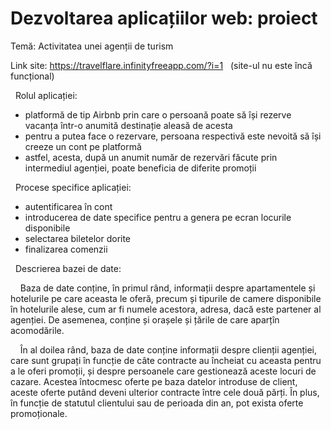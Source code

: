 # Dezvoltarea aplicațiilor web: proiect

Temă: Activitatea unei agenții de turism

Link site: https://travelflare.infinityfreeapp.com/?i=1 &nbsp; (site-ul nu este încă funcțional)


&nbsp;&nbsp;Rolul aplicației:
* platformă de tip Airbnb prin care o persoană poate să își rezerve vacanța într-o anumită destinație aleasă de acesta
* pentru a putea face o rezervare, persoana respectivă este nevoită să își creeze un cont pe platformă
* astfel, acesta, după un anumit număr de rezervări făcute prin intermediul agenției, poate beneficia de diferite promoții



&nbsp;&nbsp;Procese specifice aplicației:
* autentificarea în cont
* introducerea de date specifice pentru a genera pe ecran locurile disponibile
* selectarea biletelor dorite
* finalizarea comenzii



&nbsp;&nbsp;Descrierea bazei de date:
  
&nbsp;&nbsp;&nbsp;&nbsp;Baza de date conține, în primul rând, informații despre apartamentele și hotelurile pe care aceasta le oferă, precum și tipurile de camere disponibile în hotelurile alese, cum ar fi numele acestora, adresa, dacă este partener al agenției. De asemenea, conține și orașele și țările de care aparțîn acomodările.

&nbsp;&nbsp;&nbsp;&nbsp;În al doilea rând, baza de date conține informații despre clienții agenției, care sunt grupați în funcție de câte contracte au încheiat cu aceasta pentru a le oferi promoții, și despre persoanele care gestionează aceste locuri de cazare. Acestea întocmesc oferte pe baza datelor introduse de client, aceste oferte putând deveni ulterior contracte între cele două părți. În plus, în funcție de statutul clientului sau de perioada din an, pot exista oferte promoționale.
